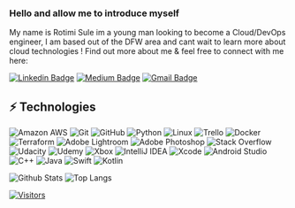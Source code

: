 

<!-- Keep "Hi there" or replace it with a greeting of your own! -->

### Hello and allow me to introduce myself 

<!-- Introduce yourself and give a brief introduction about yourself here.  Also include what tech you're interested in and what you are currently learning -->

My name is Rotimi Sule im a young man looking to become a Cloud/DevOps engineer, I am based out of the DFW area and cant wait to learn more about cloud technologies !
Find out more about me & feel free to connect with me here:



[![Linkedin Badge](https://img.shields.io/badge/-Rotimi%20Sule-blue?style=flat-square&logo=Linkedin&logoColor=white&link=https://www.linkedin.com/in/rotimisule/)](https://www.linkedin.com/in/rotimisule/)
[![Medium Badge](https://img.shields.io/badge/Rotimi%20Sule-12100E?style=flat-square&logo=medium&logoColor=white&link=https://medium.com/@rotimisule)](https://medium.com/@rotimisule)
[![Gmail Badge](https://img.shields.io/badge/-Rotimi%20Sule-c14438?style=flat-square&logo=Gmail&logoColor=white&link=mailto:rotimisule0@gmail.com)](mailto:rotimisule0@gmail.com)

## ⚡ Technologies

<!-- Check out the Badges folder for more badges -->

![Amazon AWS](https://img.shields.io/badge/Amazon%20AWS-232F3E?style=flat-square&logo=amazon-aws)
![Git](https://img.shields.io/badge/-Git-black?style=flat-square&logo=git)
![GitHub](https://img.shields.io/badge/-GitHub-181717?style=flat-square&logo=github)
![Python](https://img.shields.io/badge/-Python-black?style=flat-square&logo=Python)
![Linux](https://img.shields.io/badge/Linux-FCC624?style=flat-square&logo=linux&logoColor=black)
![Trello](https://img.shields.io/badge/Trello-%23026AA7.svg?style=flat-square&logo=Trello&logoColor=white)
![Docker](https://img.shields.io/badge/docker-%230db7ed.svg?style=for-the-badge&logo=docker&logoColor=white)
![Terraform](https://img.shields.io/badge/terraform-%235835CC.svg?style=for-the-badge&logo=terraform&logoColor=white)
![Adobe Lightroom](https://img.shields.io/badge/Adobe%20Lightroom-31A8FF.svg?style=for-the-badge&logo=Adobe%20Lightroom&logoColor=white)
![Adobe Photoshop](https://img.shields.io/badge/adobe%20photoshop-%2331A8FF.svg?style=for-the-badge&logo=adobe%20photoshop&logoColor=white)
![Stack Overflow](https://img.shields.io/badge/-Stackoverflow-FE7A16?style=for-the-badge&logo=stack-overflow&logoColor=white)
![Udacity](https://img.shields.io/badge/Udacity-grey?style=for-the-badge&logo=udacity&logoColor=15B8E6)
![Udemy](https://img.shields.io/badge/Udemy-A435F0?style=for-the-badge&logo=Udemy&logoColor=white)
![Xbox](https://img.shields.io/badge/xbox-%23107C10.svg?style=for-the-badge&logo=xbox&logoColor=white)
![IntelliJ IDEA](https://img.shields.io/badge/IntelliJIDEA-000000.svg?style=for-the-badge&logo=intellij-idea&logoColor=white)
![Xcode](https://img.shields.io/badge/Xcode-007ACC?style=for-the-badge&logo=Xcode&logoColor=white)
![Android Studio](https://img.shields.io/badge/Android%20Studio-3DDC84.svg?style=for-the-badge&logo=android-studio&logoColor=white)
![C++](https://img.shields.io/badge/c++-%2300599C.svg?style=for-the-badge&logo=c%2B%2B&logoColor=white)
![Java](https://img.shields.io/badge/java-%23ED8B00.svg?style=for-the-badge&logo=java&logoColor=white)
![Swift](https://img.shields.io/badge/swift-F54A2A?style=for-the-badge&logo=swift&logoColor=white)
![Kotlin](https://img.shields.io/badge/kotlin-%230095D5.svg?style=for-the-badge&logo=kotlin&logoColor=white)

<!-- Replace the fields below with the information requested. Remember to remove the encapsulating <> characters. -->

![Github Stats](https://github-readme-stats.vercel.app/api?username=rotimisule&count_private=true&show_icons=true&include_all_commits=true)
![Top Langs](https://github-readme-stats.vercel.app/api/top-langs/?username=rotimisule&hide=TeX&layout=compact)


[![Visitors](https://api.visitorbadge.io/api/visitors?path=rotimisule%2FRotimisule&label=VISITORS&countColor=%23263759)](https://visitorbadge.io/status?path=rotimisule%2Frotimisule)
